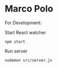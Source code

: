 # Marco Polo

For Development:

Start React watcher

    npm start
    
Run server

    nodemon src/server.js
